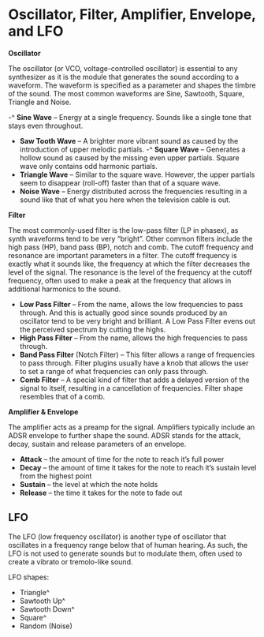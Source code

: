 # Oscillator, Filter, Amplifier, Envelope, and LFO

**Oscillator**

The oscillator (or VCO, voltage-controlled oscillator) is essential to any
synthesizer as it is the module that generates the sound according to
a waveform. The waveform is specified as a parameter and shapes
the timbre of the sound. The most common waveforms are Sine,
Sawtooth, Square, Triangle and Noise.

-^ **Sine Wave** – Energy at a single frequency. Sounds like a single
    tone that stays even throughout.
- **Saw Tooth Wave** – A brighter more vibrant sound as caused by the
    introduction of upper melodic partials.
-^ **Square Wave** – Generates a hollow sound as caused by the
    missing even upper partials. Square wave only contains odd
    harmonic partials.
- **Triangle Wave** – Similar to the square wave. However, the upper
    partials seem to disappear (roll-off) faster than that of a square
    wave.
- **Noise Wave** – Energy distributed across the frequencies resulting in
    a sound like that of what you here when the television cable is out.


**Filter**

The most commonly-used filter is the low-pass filter (LP in phasex), as
synth waveforms tend to be very “bright”. Other common filters include
the high pass (HP), band pass (BP), notch and comb. The cutoff
frequency and resonance are important parameters in a filter. The
cutoff frequency is exactly what it sounds like, the frequency at which
the filter decreases the level of the signal. The resonance is the level
of the frequency at the cutoff frequency, often used to make a peak at
the frequency that allows in additional harmonics to the sound.

- **Low Pass Filter** – From the name, allows the low frequencies to
    pass through. And this is actually good since sounds produced by an
    oscillator tend to be very bright and brilliant. A Low Pass Filter evens
    out the perceived spectrum by cutting the highs.
- **High Pass Filter** – From the name, allows the high frequencies to
    pass through.
- **Band Pass Filter** (Notch Filter) – This filter allows a range of
    frequencies to pass through. Filter plugins usually have a knob that
    allows the user to set a range of what frequencies can only pass
    through.
- **Comb Filter** – A special kind of filter that adds a delayed version of
    the signal to itself, resulting in a cancellation of frequencies. Filter
    shape resembles that of a comb.


**Amplifier & Envelope**

The amplifier acts as a preamp for the signal. Amplifiers typically
include an ADSR envelope to further shape the sound. ADSR stands
for the attack, decay, sustain and release parameters of an envelope.

- **Attack** – the amount of time for the note to reach it’s full
    power
- **Decay** – the amount of time it takes for the note to reach it’s
    sustain level from the highest point
- **Sustain** – the level at which the note holds
- **Release** – the time it takes for the note to fade out


## LFO

The LFO (low frequency oscillator) is another type of oscillator that
oscillates in a frequency range below that of human hearing. As such,
the LFO is not used to generate sounds but to modulate them, often
used to create a vibrato or tremolo-like sound.

LFO shapes:

- Triangle^
- Sawtooth Up^
- Sawtooth Down^
- Square^
- Random (Noise)


